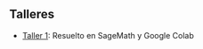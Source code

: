 ## Talleres
* [Taller 1](https://alejandratm.github.io/GraphTheory/blob/main/Taller-1/Taller1-Grafos.html): Resuelto en SageMath y Google Colab
